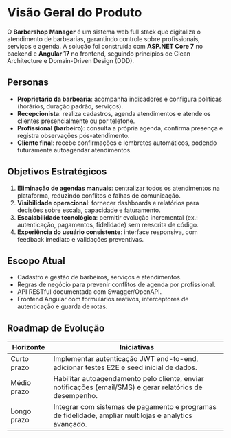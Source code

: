 # Visão Geral do Produto

O **Barbershop Manager** é um sistema web full stack que digitaliza o atendimento de barbearias, garantindo controle sobre profissionais, serviços e agenda. A solução foi construída com **ASP.NET Core 7** no backend e **Angular 17** no frontend, seguindo princípios de Clean Architecture e Domain-Driven Design (DDD).

## Personas

- **Proprietário da barbearia**: acompanha indicadores e configura políticas (horários, duração padrão, serviços).
- **Recepcionista**: realiza cadastros, agenda atendimentos e atende os clientes presencialmente ou por telefone.
- **Profissional (barbeiro)**: consulta a própria agenda, confirma presença e registra observações pós-atendimento.
- **Cliente final**: recebe confirmações e lembretes automáticos, podendo futuramente autoagendar atendimentos.

## Objetivos Estratégicos

1. **Eliminação de agendas manuais**: centralizar todos os atendimentos na plataforma, reduzindo conflitos e falhas de comunicação.
2. **Visibilidade operacional**: fornecer dashboards e relatórios para decisões sobre escala, capacidade e faturamento.
3. **Escalabilidade tecnológica**: permitir evolução incremental (ex.: autenticação, pagamentos, fidelidade) sem reescrita de código.
4. **Experiência do usuário consistente**: interface responsiva, com feedback imediato e validações preventivas.

## Escopo Atual

- Cadastro e gestão de barbeiros, serviços e atendimentos.
- Regras de negócio para prevenir conflitos de agenda por profissional.
- API RESTful documentada com Swagger/OpenAPI.
- Frontend Angular com formulários reativos, interceptores de autenticação e guarda de rotas.

## Roadmap de Evolução

| Horizonte | Iniciativas |
| --- | --- |
| Curto prazo | Implementar autenticação JWT end-to-end, adicionar testes E2E e seed inicial de dados. |
| Médio prazo | Habilitar autoagendamento pelo cliente, enviar notificações (email/SMS) e gerar relatórios de desempenho. |
| Longo prazo | Integrar com sistemas de pagamento e programas de fidelidade, ampliar multilojas e analytics avançado. |

